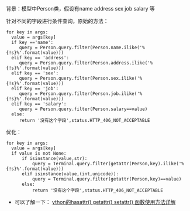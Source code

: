 背景：模型中Person类，假设有name address sex job salary 等



针对不同的字段进行条件查询，原始的方法：
```
for key in args:
  value = args[key]
  if key =='name':
     query = Person.query.filter(Person.name.ilike('%{!s}%'.format(value)))
  elif key == 'address':
     query = Person.query.filter(Person.address.ilike('%{!s}%'.format(value)))
  elif key == 'sex':
     query = Person.query.filter(Person.sex.ilike('%{!s}%'.format(value)))
  elif key == 'job':
     query = Person.query.filter(Person.job.ilike('%{!s}%'.format(value)))
  elif key == 'salary':
     query = Person.query.filter(Person.salary==value)
  else:
     return '没有这个字段',status.HTTP_406_NOT_ACCEPTABLE
```

优化：
```
for key in args:
  value = args[key]
  if value is not None:
      if isinstance(value,str):
          query = Terminal.query.filter(getattr(Person,key).ilike('%{!s}%'.format(value)))
      elif isinstance(value,(int,unicode)):
          query = Terminal.query.filter(getattr(Person,key)==value)
      else:
          return '没有这个字段',status.HTTP_406_NOT_ACCEPTABLE
```


- 可以了解一下：
[ython的hasattr() getattr() setattr() 函数使用方法详解](https://www.cnblogs.com/cenyu/p/5713686.html)
